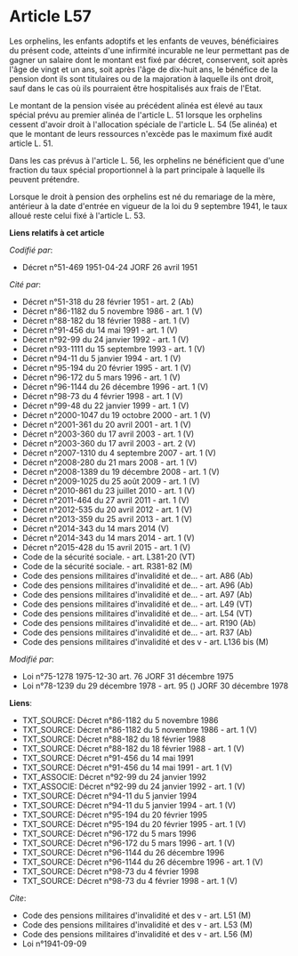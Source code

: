 # Article L57

Les orphelins, les enfants adoptifs et les enfants de veuves, bénéficiaires du présent code, atteints d'une infirmité
incurable ne leur permettant pas de gagner un salaire dont le montant est fixé par décret, conservent, soit après l'âge de
vingt et un ans, soit après l'âge de dix-huit ans, le bénéfice de la pension dont ils sont titulaires ou de la majoration à
laquelle ils ont droit, sauf dans le cas où ils pourraient être hospitalisés aux frais de l'Etat.

Le montant de la pension visée au précédent alinéa est élevé au taux spécial prévu au premier alinéa de l'article L. 51
lorsque les orphelins cessent d'avoir droit à l'allocation spéciale de l'article L. 54 (5e alinéa) et que le montant de leurs
ressources n'excède pas le maximum fixé audit article L. 51.

Dans les cas prévus à l'article L. 56, les orphelins ne bénéficient que d'une fraction du taux spécial proportionnel à la
part principale à laquelle ils peuvent prétendre.

Lorsque le droit à pension des orphelins est né du remariage de la mère, antérieur à la date d'entrée en vigueur de la loi du
9 septembre 1941, le taux alloué reste celui fixé à l'article L. 53.

**Liens relatifs à cet article**

_Codifié par_:

  - Décret n°51-469 1951-04-24 JORF 26 avril 1951

_Cité par_:

  - Décret n°51-318 du 28 février 1951 - art. 2 (Ab)
  - Décret n°86-1182 du 5 novembre 1986 - art. 1 (V)
  - Décret n°88-182 du 18 février 1988 - art. 1 (V)
  - Décret n°91-456 du 14 mai 1991 - art. 1 (V)
  - Décret n°92-99 du 24 janvier 1992 - art. 1 (V)
  - Décret n°93-1111 du 15 septembre 1993 - art. 1 (V)
  - Décret n°94-11 du 5 janvier 1994 - art. 1 (V)
  - Décret n°95-194 du 20 février 1995 - art. 1 (V)
  - Décret n°96-172 du 5 mars 1996 - art. 1 (V)
  - Décret n°96-1144 du 26 décembre 1996 - art. 1 (V)
  - Décret n°98-73 du 4 février 1998 - art. 1 (V)
  - Décret n°99-48 du 22 janvier 1999 - art. 1 (V)
  - Décret n°2000-1047 du 19 octobre 2000 - art. 1 (V)
  - Décret n°2001-361 du 20 avril 2001 - art. 1 (V)
  - Décret n°2003-360 du 17 avril 2003 - art. 1 (V)
  - Décret n°2003-360 du 17 avril 2003 - art. 2 (V)
  - Décret n°2007-1310 du 4 septembre 2007 - art. 1 (V)
  - Décret n°2008-280 du 21 mars 2008 - art. 1 (V)
  - Décret n°2008-1389 du 19 décembre 2008 - art. 1 (V)
  - Décret n°2009-1025 du 25 août 2009 - art. 1 (V)
  - Décret n°2010-861 du 23 juillet 2010 - art. 1 (V)
  - Décret n°2011-464 du 27 avril 2011 - art. 1 (V)
  - Décret n°2012-535 du 20 avril 2012 - art. 1 (V)
  - Décret n°2013-359 du 25 avril 2013 - art. 1 (V)
  - Décret n°2014-343 du 14 mars 2014 (V)
  - Décret n°2014-343 du 14 mars 2014 - art. 1 (V)
  - Décret n°2015-428 du 15 avril 2015 - art. 1 (V)
  - Code de la sécurité sociale. - art. L381-20 (VT)
  - Code de la sécurité sociale. - art. R381-82 (M)
  - Code des pensions militaires d'invalidité et de... - art. A86 (Ab)
  - Code des pensions militaires d'invalidité et de... - art. A96 (Ab)
  - Code des pensions militaires d'invalidité et de... - art. A97 (Ab)
  - Code des pensions militaires d'invalidité et de... - art. L49 (VT)
  - Code des pensions militaires d'invalidité et de... - art. L54 (VT)
  - Code des pensions militaires d'invalidité et de... - art. R190 (Ab)
  - Code des pensions militaires d'invalidité et de... - art. R37 (Ab)
  - Code des pensions militaires d'invalidité et des v - art. L136 bis (M)

_Modifié par_:

  - Loi n°75-1278 1975-12-30 art. 76 JORF 31 décembre 1975
  - Loi n°78-1239 du 29 décembre 1978 - art. 95 () JORF 30 décembre 1978

**Liens**:

  - TXT_SOURCE: Décret n°86-1182 du 5 novembre 1986
  - TXT_SOURCE: Décret n°86-1182 du 5 novembre 1986 - art. 1 (V)
  - TXT_SOURCE: Décret n°88-182 du 18 février 1988
  - TXT_SOURCE: Décret n°88-182 du 18 février 1988 - art. 1 (V)
  - TXT_SOURCE: Décret n°91-456 du 14 mai 1991
  - TXT_SOURCE: Décret n°91-456 du 14 mai 1991 - art. 1 (V)
  - TXT_ASSOCIE: Décret n°92-99 du 24 janvier 1992
  - TXT_ASSOCIE: Décret n°92-99 du 24 janvier 1992 - art. 1 (V)
  - TXT_SOURCE: Décret n°94-11 du 5 janvier 1994
  - TXT_SOURCE: Décret n°94-11 du 5 janvier 1994 - art. 1 (V)
  - TXT_SOURCE: Décret n°95-194 du 20 février 1995
  - TXT_SOURCE: Décret n°95-194 du 20 février 1995 - art. 1 (V)
  - TXT_SOURCE: Décret n°96-172 du 5 mars 1996
  - TXT_SOURCE: Décret n°96-172 du 5 mars 1996 - art. 1 (V)
  - TXT_SOURCE: Décret n°96-1144 du 26 décembre 1996
  - TXT_SOURCE: Décret n°96-1144 du 26 décembre 1996 - art. 1 (V)
  - TXT_SOURCE: Décret n°98-73 du 4 février 1998
  - TXT_SOURCE: Décret n°98-73 du 4 février 1998 - art. 1 (V)

_Cite_:

  - Code des pensions militaires d'invalidité et des v - art. L51 (M)
  - Code des pensions militaires d'invalidité et des v - art. L53 (M)
  - Code des pensions militaires d'invalidité et des v - art. L56 (M)
  - Loi n°1941-09-09
